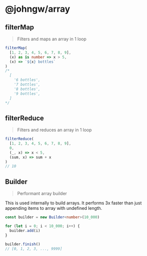 # @johngw/array

## filterMap

> Filters and maps an array in 1 loop

```typescript
filterMap(
  [1, 2, 3, 4, 5, 6, 7, 8, 9],
  (x) as is number => x > 5,
  (x) => `${x} bottles`
)
/*
  [
    '6 bottles',
    '7 bottles',
    '8 bottles',
    '9 bottles',
  ]
*/
```

## filterReduce

> Filters and reduces an array in 1 loop

```typescript
filterReduce(
  [1, 2, 3, 4, 5, 6, 7, 8, 9],
  0,
  (_, x) => x < 5,
  (sum, x) => sum + x
)
// 10
```

## Builder

> Performant array builder

This is used internally to build arrays. It performs 3x faster than just appending items to array with undefined length.

```typescript
const builder = new Builder<number>(10_000)

for (let i = 0; i < 10_000; i++) {
  builder.add(i)
}

builder.finish()
// [0, 1, 2, 3, ..., 9999]
```
